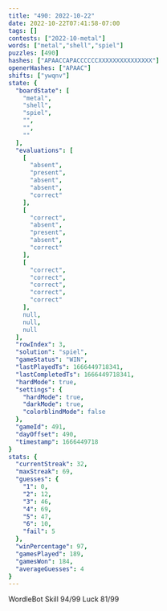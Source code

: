 ```yaml
---
title: "490: 2022-10-22"
date: 2022-10-22T07:41:58-07:00
tags: []
contests: ["2022-10-metal"]
words: ["metal","shell","spiel"]
puzzles: [490]
hashes: ["APAACCAPACCCCCCXXXXXXXXXXXXXXX"]
openerHashes: ["APAAC"]
shifts: ["ywqnv"]
state: {
  "boardState": [
    "metal",
    "shell",
    "spiel",
    "",
    "",
    ""
  ],
  "evaluations": [
    [
      "absent",
      "present",
      "absent",
      "absent",
      "correct"
    ],
    [
      "correct",
      "absent",
      "present",
      "absent",
      "correct"
    ],
    [
      "correct",
      "correct",
      "correct",
      "correct",
      "correct"
    ],
    null,
    null,
    null
  ],
  "rowIndex": 3,
  "solution": "spiel",
  "gameStatus": "WIN",
  "lastPlayedTs": 1666449718341,
  "lastCompletedTs": 1666449718341,
  "hardMode": true,
  "settings": {
    "hardMode": true,
    "darkMode": true,
    "colorblindMode": false
  },
  "gameId": 491,
  "dayOffset": 490,
  "timestamp": 1666449718
}
stats: {
  "currentStreak": 32,
  "maxStreak": 69,
  "guesses": {
    "1": 0,
    "2": 12,
    "3": 46,
    "4": 69,
    "5": 47,
    "6": 10,
    "fail": 5
  },
  "winPercentage": 97,
  "gamesPlayed": 189,
  "gamesWon": 184,
  "averageGuesses": 4
}
---
```

<!-- more -->
WordleBot
Skill 94/99
Luck 81/99
